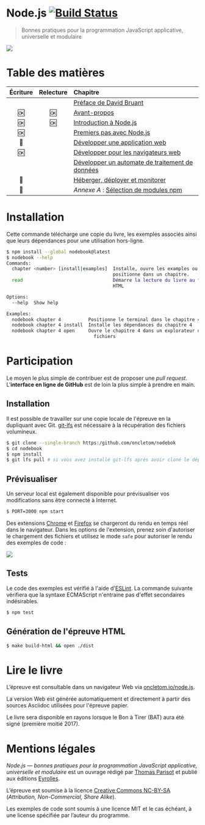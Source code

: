 # Node.js [![Build Status](https://travis-ci.org/oncletom/nodebook.svg)](https://travis-ci.org/oncletom/nodebook)

> Bonnes pratiques pour la programmation JavaScript applicative, universelle et modulaire

![](cover.png?raw=1)

# Table des matières

Écriture    | Relecture  | Chapitre
:----------:|:----------:|:--------
            |            | [Préface de David Bruant][foreword]
:ok:        |:ok:        | [Avant-propos][preamble]
:ok:        |:ok:        | [Introduction à Node.js][ch01]
:ok:        |            | [Premiers pas avec Node.js][ch02]
:construction: |         | [Développer une application web][ch03]
:ok:        |            | [Développer pour les navigateurs web][ch04]
            |            | [Développer un automate de traitement de données][ch05]
:memo:      |            | [Héberger, déployer et monitorer][ch07]
:construction: |         | _Annexe A_ : [Sélection de modules npm][a01]

# Installation

Cette commande télécharge une copie du livre, les exemples associés ainsi que leurs dépendances pour une utilisation hors-ligne.

```bash
$ npm install --global nodebook@latest
$ nodebook --help
Commands:
  chapter <number> [install|examples]  Installe, ouvre les examples ou
                                       positionne dans un chapitre.
  read                                 Démarre la lecture du livre au format
                                       HTML

Options:
  --help  Show help                                                    [boolean]

Examples:
  nodebook chapter 4          Positionne le terminal dans le chapitre 4
  nodebook chapter 4 install  Installe les dépendances du chapitre 4
  nodebook chapter 4 open     Ouvre le chapitre 4 dans un explorateur de
                                fichiers
```

# Participation

Le moyen le plus simple de contribuer est de proposer une _pull request_.
L'**interface en ligne de GitHub** est de loin la plus simple à prendre en main.

## Installation

Il est possible de travailler sur une copie locale de l'épreuve en la dupliquant avec Git. [git-lfs](https://git-lfs.github.com/) est nécessaire à la récupération des fichiers volumineux.

```bash
$ git clone --single-branch https:/github.com/oncletom/nodebok
$ cd nodebook
$ npm install
$ git lfs pull # si vous avez installé git-lfs après avoir cloné le dépôt
```

## Prévisualiser

Un serveur local est également disponible pour prévisualiser vos modifications sans être connecté à Internet.

```bash
$ PORT=3000 npm start
```

Des extensions [Chrome][adoc-chrome] et [Firefox][adoc-firefox] se chargeront du rendu en temps réel dans le navigateur. Dans les options de l'extension, prenez soin d'autoriser le chargement des fichiers et utilisez le mode `safe` pour autoriser le rendu des exemples de code :

![](asciidoctor-extension-config.png)

[adoc-chrome]: https://chrome.google.com/webstore/detail/asciidoctorjs-live-previe/iaalpfgpbocpdfblpnhhgllgbdbchmia
[adoc-firefox]: https://addons.mozilla.org/fr/firefox/addon/asciidoctorjs-live-preview/

## Tests

Le code des exemples est vérifié à l'aide d'[ESLint](http://eslint.org/).
La commande suivante vérifiera que la syntaxe ECMAScript n'entraine pas d'effet secondaires indésirables.

```bash
$ npm test
```

## Génération de l'épreuve HTML

```bash
$ make build-html && open ./dist
```


# Lire le livre

L’épreuve est consultable dans un navigateur Web via [oncletom.io/node.js][livre-web].

La version Web est générée automatiquement et directement à partir des sources Asciidoc utilisées pour l'épreuve papier.

Le livre sera disponible en rayons lorsque le Bon à Tirer (BAT) aura été signé (première moitié 2017).

# Mentions légales

_Node.js — bonnes pratiques pour la programmation JavaScript applicative, universelle et modulaire_ est un ouvrage rédigé par [Thomas Parisot](https://oncletom.io) et publié aux éditions [Eyrolles](http://www.eyrolles.fr).

L’épreuve est soumise à la licence [Creative Commons NC-BY-SA][cc-nc-by-sa] (_Attribution, Non-Commercial, Share Alike_).

Les exemples de code sont soumis à une licence MIT et le cas échéant, à une license spécifiée par l’auteur du programme.

[livre-web]: https://oncletom.io/node.js
[cc-nc-by-sa]: https://creativecommons.org/licenses/by-nc-sa/3.0/deed.fr
[foreword]: foreword/foreword-fr.adoc
[preamble]: foreword/preamble.adoc
[ch01]: chapter-01/index.adoc
[ch02]: chapter-02/index.adoc
[ch03]: chapter-03/index.adoc
[ch04]: chapter-04/index.adoc
[ch05]: chapter-05/index.adoc
[ch06]: chapter-06/index.adoc
[ch07]: chapter-07/index.adoc
[a01]: appendix-a/index.adoc
